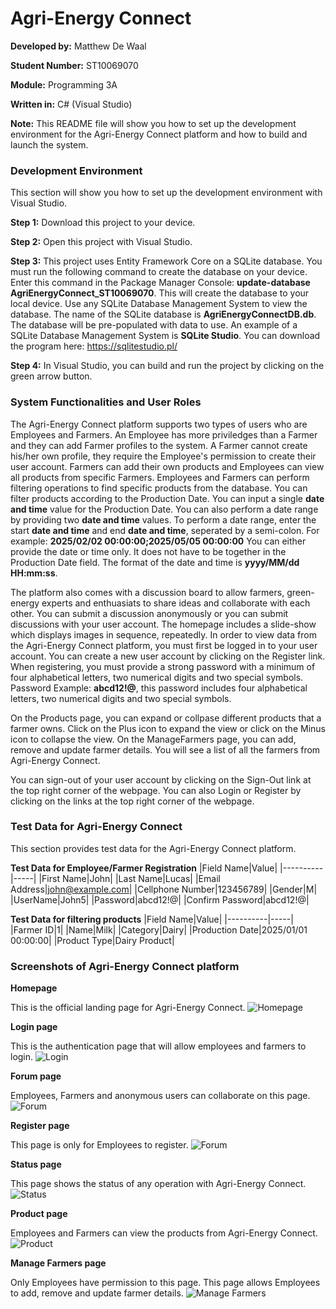 # Agri-Energy Connect
**Developed by:** Matthew De Waal

**Student Number:** ST10069070

**Module:** Programming 3A

**Written in:** C# (Visual Studio)

**Note:** This README file will show you how to set up the development environment for the Agri-Energy Connect platform and how to build and launch the system.

### Development Environment
This section will show you how to set up the development environment with Visual Studio.

**Step 1:** Download this project to your device.

**Step 2:** Open this project with Visual Studio.

**Step 3:** This project uses Entity Framework Core on a SQLite database. You must run the following command to create the database on your device. Enter this command in the Package Manager Console: **update-database AgriEnergyConnect_ST10069070**. This will create the database to your local device. Use any SQLite Database Management System to view the database. The name of the SQLite database is **AgriEnergyConnectDB.db**. The database will be pre-populated with data to use. An example of a SQLite Database Management System is **SQLite Studio**. You can download the program here: <https://sqlitestudio.pl/>

**Step 4:** In Visual Studio, you can build and run the project by clicking on the green arrow button.

### System Functionalities and User Roles
The Agri-Energy Connect platform supports two types of users who are Employees and Farmers. An Employee has more priviledges than a Farmer and they can add Farmer profiles to the system. A Farmer cannot create his/her own profile, they require the Employee's permission to create their user account. Farmers can add their own products and Employees can view all products from specific Farmers. Employees and Farmers can perform filtering operations to find specific products from the database. You can filter products according to the Production Date. You can input a single **date and time** value for the Production Date. You can also perform a date range by providing two **date and time** values. To perform a date range, enter the start **date and time** and end **date and time**, seperated by a semi-colon. For example: **2025/02/02 00:00:00;2025/05/05 00:00:00** You can either provide the date or time only. It does not have to be together in the Production Date field. The format of the date and time is **yyyy/MM/dd HH:mm:ss**.

The platform also comes with a discussion board to allow farmers, green-energy experts and enthuasiats to share ideas and collaborate with each other. You can submit a discussion anonymously or you can submit discussions with your user account. The homepage includes a slide-show which displays images in sequence, repeatedly. In order to view data from the Agri-Energy Connect platform, you must first be logged in to your user account. You can create a new user account by clicking on the Register link. When registering, you must provide a strong password with a minimum of four alphabetical letters, two numerical digits and two special symbols. Password Example: **abcd12!@**, this password includes four alphabetical letters, two numerical digits and two special symbols.

On the Products page, you can expand or collpase different products that a farmer owns. Click on the Plus icon to expand the view or click on the Minus icon to collapse the view. On the ManageFarmers page, you can add, remove and update farmer details. You will see a list of all the farmers from Agri-Energy Connect.

You can sign-out of your user account by clicking on the Sign-Out link at the top right corner of the webpage. You can also Login or Register by clicking on the links at the top right corner of the webpage.

### Test Data for Agri-Energy Connect
This section provides test data for the Agri-Energy Connect platform.

**Test Data for Employee/Farmer Registration**
|Field Name|Value|
|----------|-----|
|First Name|John|
|Last Name|Lucas|
|Email Address|john@example.com|
|Cellphone Number|123456789|
|Gender|M|
|UserName|John5|
|Password|abcd12!@|
|Confirm Password|abcd12!@|

**Test Data for filtering products**
|Field Name|Value|
|----------|-----|
|Farmer ID|1|
|Name|Milk|
|Category|Dairy|
|Production Date|2025/01/01 00:00:00|
|Product Type|Dairy Product|

### Screenshots of Agri-Energy Connect platform
**Homepage**

This is the official landing page for Agri-Energy Connect.
![Homepage](readme_img/screenshot-1.png)

**Login page**

This is the authentication page that will allow employees and farmers to login.
![Login](readme_img/screenshot-2.png)

**Forum page**

Employees, Farmers and anonymous users can collaborate on this page.
![Forum](readme_img/screenshot-3.png)

**Register page**

This page is only for Employees to register.
![Forum](readme_img/screenshot-4.png)

**Status page**

This page shows the status of any operation with Agri-Energy Connect.
![Status](readme_img/screenshot-5.png)

**Product page**

Employees and Farmers can view the products from Agri-Energy Connect.
![Product](readme_img/screenshot-6.png)

**Manage Farmers page**

Only Employees have permission to this page. This page allows Employees to add, remove and update farmer details.
![Manage Farmers](readme_img/screenshot-7.png)
